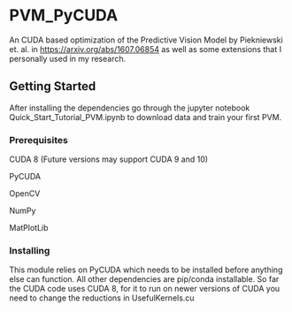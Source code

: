 # PVM_PyCUDA

An CUDA based optimization of the Predictive Vision Model by Piekniewski et. al. in https://arxiv.org/abs/1607.06854 as well as some extensions that I personally used in my research.

## Getting Started

After installing the dependencies go through the jupyter notebook Quick_Start_Tutorial_PVM.ipynb to download data and train your first PVM. 

### Prerequisites

CUDA 8 (Future versions may support CUDA 9 and 10) 

PyCUDA

OpenCV

NumPy

MatPlotLib

### Installing

This module relies on PyCUDA which needs to be installed before anything else can function. All other dependencies are pip/conda installable. So far the CUDA code uses CUDA 8, for it to run on newer versions of CUDA you need to change the reductions in UsefulKernels.cu
